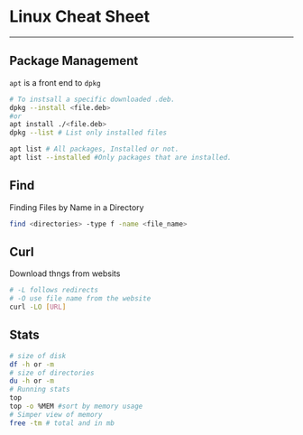 # Linux Cheat Sheet
---
## Package Management
`apt` is a front end to `dpkg`
```bash
# To instsall a specific downloaded .deb.
dpkg --install <file.deb>
#or 
apt install ./<file.deb>
dpkg --list # List only installed files

apt list # All packages, Installed or not.
apt list --installed #Only packages that are installed.

```

## Find

Finding Files by Name in a Directory
```bash 
find <directories> -type f -name <file_name>
```

## Curl
Download thngs from websits
```bash
# -L follows redirects
# -O use file name from the website
curl -LO [URL] 
```

## Stats
```bash
# size of disk
df -h or -m
# size of directories
du -h or -m
# Running stats
top
top -o %MEM #sort by memory usage
# Simper view of memory
free -tm # total and in mb